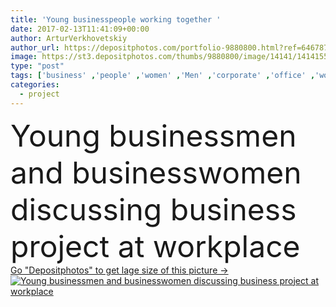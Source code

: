 ```yaml
---
title: 'Young businesspeople working together '
date: 2017-02-13T11:41:09+00:00
author: ArturVerkhovetskiy
author_url: https://depositphotos.com/portfolio-9880800.html?ref=64678756
image: https://st3.depositphotos.com/thumbs/9880800/image/14141/141415524/api_thumb_450.jpg?forcejpeg=true
type: "post"
tags: ['business' ,'people' ,'women' ,'Men' ,'corporate' ,'office' ,'working' ,'manager' ,'occupation' ,'professional' ,'work' ,'pensive' ,'leader' ,'profession' ,'executive' ,'teamwork' ,'workplace' ,'Gesturing' ,'businessmen' ,'businesspeople' ,'colleagues' ,'brainstorming' ,'coworkers' ,'discussing' ,'businesswomen' ,'Front View' ,'Full Length' ,'Casual Business' ]
categories: 
  - project
---
```

<div aling="center">
            <font size="60"> Young businessmen and businesswomen discussing business project at workplace</font>   
</div>
<div>
    <a href='https://st3.depositphotos.com/thumbs/9880800/image/14141/141415524/api_thumb_450.jpg?forcejpeg=true?ref=64678756' target=_blank > Go "Depositphotos" to get lage size of this picture ->
        <img href='https://st3.depositphotos.com/thumbs/9880800/image/14141/141415524/api_thumb_450.jpg?forcejpeg=true?ref=64678756' src='https://st3.depositphotos.com/9880800/14141/i/950/depositphotos_141415524-stock-photo-young-businesspeople-working-together.jpg?forcejpeg=true' alt='Young businessmen and businesswomen discussing business project at workplace' >
    </a>
</div>
